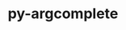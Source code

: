 ---
title: "py-argcomplete"
layout: cache
categories: [package, develop-2025-02-16]
meta: {"compilers": ["gcc@=13.3.0"], "num_specs": 1, "num_specs_by_stack": {"developer-tools-aarch64-linux-gnu": 1, "root": 1}, "oss": ["rhel8"], "platforms": ["linux"], "stacks": ["developer-tools-aarch64-linux-gnu", "root"], "targets": ["aarch64"], "versions": ["3.5.0"]}
spec_details: [{"compiler": "gcc@=13.3.0", "hash": "xf7fdurapr7kalomnc5qimyw7qksxjno", "os": "rhel8", "platform": "linux", "size": "-", "stacks": ["developer-tools-aarch64-linux-gnu", "root"], "tarball": "https://binaries.spack.io/develop-2025-02-16/build_cache/linux-rhel8-aarch64/gcc-13.3.0/py-argcomplete-3.5.0/linux-rhel8-aarch64-gcc-13.3.0-py-argcomplete-3.5.0-xf7fdurapr7kalomnc5qimyw7qksxjno.spack", "target": "aarch64", "variants": ["build_system=python_pip"], "versions": ["3.5.0"]}]
---